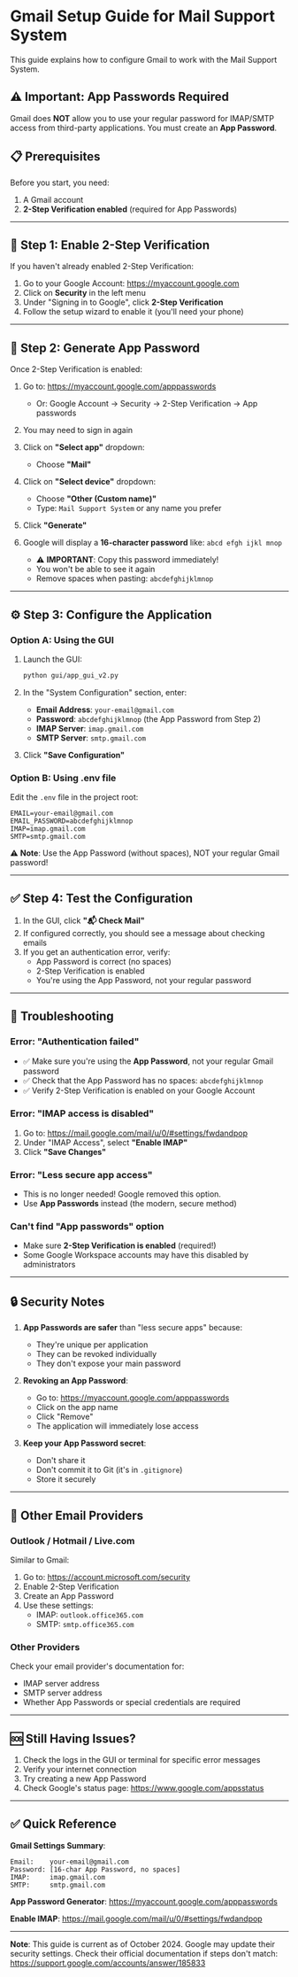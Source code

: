 # Gmail Setup Guide for Mail Support System

This guide explains how to configure Gmail to work with the Mail Support System.

## ⚠️ Important: App Passwords Required

Gmail does **NOT** allow you to use your regular password for IMAP/SMTP access from third-party applications. You must create an **App Password**.

## 📋 Prerequisites

Before you start, you need:
1. A Gmail account
2. **2-Step Verification enabled** (required for App Passwords)

---

## 🔐 Step 1: Enable 2-Step Verification

If you haven't already enabled 2-Step Verification:

1. Go to your Google Account: https://myaccount.google.com
2. Click on **Security** in the left menu
3. Under "Signing in to Google", click **2-Step Verification**
4. Follow the setup wizard to enable it (you'll need your phone)

---

## 🔑 Step 2: Generate App Password

Once 2-Step Verification is enabled:

1. Go to: https://myaccount.google.com/apppasswords
   - Or: Google Account → Security → 2-Step Verification → App passwords

2. You may need to sign in again

3. Click on **"Select app"** dropdown:
   - Choose **"Mail"**

4. Click on **"Select device"** dropdown:
   - Choose **"Other (Custom name)"**
   - Type: `Mail Support System` or any name you prefer

5. Click **"Generate"**

6. Google will display a **16-character password** like: `abcd efgh ijkl mnop`
   - ⚠️ **IMPORTANT**: Copy this password immediately!
   - You won't be able to see it again
   - Remove spaces when pasting: `abcdefghijklmnop`

---

## ⚙️ Step 3: Configure the Application

### Option A: Using the GUI

1. Launch the GUI:
   ```bash
   python gui/app_gui_v2.py
   ```

2. In the "System Configuration" section, enter:
   - **Email Address**: `your-email@gmail.com`
   - **Password**: `abcdefghijklmnop` (the App Password from Step 2)
   - **IMAP Server**: `imap.gmail.com`
   - **SMTP Server**: `smtp.gmail.com`

3. Click **"Save Configuration"**

### Option B: Using .env file

Edit the `.env` file in the project root:

```properties
EMAIL=your-email@gmail.com
EMAIL_PASSWORD=abcdefghijklmnop
IMAP=imap.gmail.com
SMTP=smtp.gmail.com
```

⚠️ **Note**: Use the App Password (without spaces), NOT your regular Gmail password!

---

## ✅ Step 4: Test the Configuration

1. In the GUI, click **"📬 Check Mail"**
2. If configured correctly, you should see a message about checking emails
3. If you get an authentication error, verify:
   - App Password is correct (no spaces)
   - 2-Step Verification is enabled
   - You're using the App Password, not your regular password

---

## 🔧 Troubleshooting

### Error: "Authentication failed"
- ✅ Make sure you're using the **App Password**, not your regular Gmail password
- ✅ Check that the App Password has no spaces: `abcdefghijklmnop`
- ✅ Verify 2-Step Verification is enabled on your Google Account

### Error: "IMAP access is disabled"
1. Go to: https://mail.google.com/mail/u/0/#settings/fwdandpop
2. Under "IMAP Access", select **"Enable IMAP"**
3. Click **"Save Changes"**

### Error: "Less secure app access"
- This is no longer needed! Google removed this option.
- Use **App Passwords** instead (the modern, secure method)

### Can't find "App passwords" option
- Make sure **2-Step Verification is enabled** (required!)
- Some Google Workspace accounts may have this disabled by administrators

---

## 🔒 Security Notes

1. **App Passwords are safer** than "less secure apps" because:
   - They're unique per application
   - They can be revoked individually
   - They don't expose your main password

2. **Revoking an App Password**:
   - Go to: https://myaccount.google.com/apppasswords
   - Click on the app name
   - Click "Remove"
   - The application will immediately lose access

3. **Keep your App Password secret**:
   - Don't share it
   - Don't commit it to Git (it's in `.gitignore`)
   - Store it securely

---

## 📱 Other Email Providers

### Outlook / Hotmail / Live.com

Similar to Gmail:
1. Go to: https://account.microsoft.com/security
2. Enable 2-Step Verification
3. Create an App Password
4. Use these settings:
   - IMAP: `outlook.office365.com`
   - SMTP: `smtp.office365.com`

### Other Providers

Check your email provider's documentation for:
- IMAP server address
- SMTP server address
- Whether App Passwords or special credentials are required

---

## 🆘 Still Having Issues?

1. Check the logs in the GUI or terminal for specific error messages
2. Verify your internet connection
3. Try creating a new App Password
4. Check Google's status page: https://www.google.com/appsstatus

---

## ✅ Quick Reference

**Gmail Settings Summary**:
```
Email:    your-email@gmail.com
Password: [16-char App Password, no spaces]
IMAP:     imap.gmail.com
SMTP:     smtp.gmail.com
```

**App Password Generator**: https://myaccount.google.com/apppasswords

**Enable IMAP**: https://mail.google.com/mail/u/0/#settings/fwdandpop

---

**Note**: This guide is current as of October 2024. Google may update their security settings. Check their official documentation if steps don't match: https://support.google.com/accounts/answer/185833
